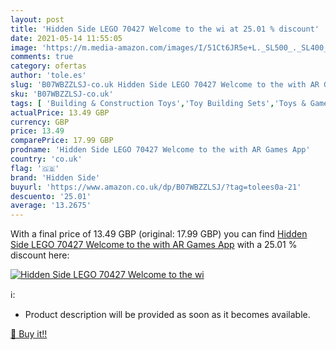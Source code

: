 ```yaml
---
layout: post
title: 'Hidden Side LEGO 70427 Welcome to the wi at 25.01 % discount'
date: 2021-05-14 11:55:05
image: 'https://m.media-amazon.com/images/I/51Ct6JR5e+L._SL500_._SL400_.jpg'
comments: true
category: ofertas
author: 'tole.es'
slug: 'B07WBZZLSJ-co.uk Hidden Side LEGO 70427 Welcome to the with AR Games App'
sku: 'B07WBZZLSJ-co.uk'
tags: [ 'Building & Construction Toys','Toy Building Sets','Toys & Games','Toys Store','hidden side','lego', ]
actualPrice: 13.49 GBP
currency: GBP
price: 13.49
comparePrice: 17.99 GBP
prodname: 'Hidden Side LEGO 70427 Welcome to the with AR Games App'
country: 'co.uk'
flag: '🇬🇧'
brand: 'Hidden Side'
buyurl: 'https://www.amazon.co.uk/dp/B07WBZZLSJ/?tag=tolees0a-21'
descuento: '25.01'
average: '13.2675'
---
```


With a final price of 13.49 GBP (original: 17.99 GBP) you can find [Hidden Side LEGO 70427 Welcome to the with AR Games App](https://www.amazon.co.uk/dp/B07WBZZLSJ/?tag=tolees0a-21) with a  25.01 % discount here:

[![Hidden Side LEGO 70427 Welcome to the wi](https://m.media-amazon.com/images/I/51Ct6JR5e+L._SL500_._SL400_.jpg)](https://www.amazon.co.uk/dp/B07WBZZLSJ/?tag=tolees0a-21)

ℹ️:

- Product description will be provided as soon as it becomes available.

[🛒 Buy it!!](https://www.amazon.co.uk/dp/B07WBZZLSJ/?tag=tolees0a-21)
